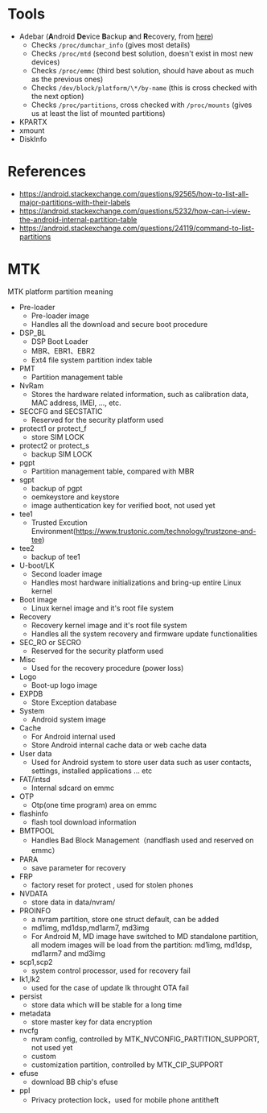 # Tools
- Adebar (**A**ndroid **De**vice **B**ackup **a**nd **R**ecovery, from [here](https://android.stackexchange.com/questions/92565/how-to-list-all-major-partitions-with-their-labels))
	- Checks `/proc/dumchar_info` (gives most details)
	- Checks `/proc/mtd` (second best solution, doesn't exist in most new devices)
	- Checks `/proc/emmc` (third best solution, should have about as much as the previous ones)
	- Checks `/dev/block/platform/\*/by-name` (this is cross checked with the next option)
	- Checks `/proc/partitions`, cross checked with `/proc/mounts` (gives us at least the list of mounted partitions)
- KPARTX
- xmount
- DiskInfo

# References
- https://android.stackexchange.com/questions/92565/how-to-list-all-major-partitions-with-their-labels
- https://android.stackexchange.com/questions/5232/how-can-i-view-the-android-internal-partition-table
- https://android.stackexchange.com/questions/24119/command-to-list-partitions
# MTK
MTK platform partition meaning

- Pre-loader
	- Pre-loader image
	- Handles all the download and secure boot procedure 
- DSP_BL
	- DSP Boot Loader
	- MBR、EBR1、EBR2
	- Ext4 file system partition index table
- PMT
	- Partition management table
- NvRam
	- Stores the hardware related information, such as calibration data, MAC address, IMEI, …, etc.
- SECCFG and SECSTATIC
	- Reserved for the security platform used
- protect1 or protect_f
	- store SIM LOCK
- protect2 or protect_s
	- backup SIM LOCK
- pgpt
	- Partition management table, compared with MBR
- sgpt
	- backup of pgpt
	- oemkeystore and keystore
	- image authentication key for verified boot, not used yet
- tee1
	- Trusted Excution Environment(https://www.trustonic.com/technology/trustzone-and-tee)
- tee2
	- backup of tee1
- U-boot/LK
	- Second loader image
	- Handles most hardware initializations and bring-up entire Linux kernel
- Boot image
	- Linux kernel image and it's root file system
- Recovery
	- Recovery kernel image and it's root file system
	- Handles all the system recovery and firmware update functionalities
- SEC_RO or SECRO
	- Reserved for the security platform used
- Misc
	- Used for the recovery procedure (power loss)
- Logo
	- Boot-up logo image
- EXPDB
	- Store Exception database
- System
	- Android system image
- Cache
	- For  Android internal used
	- Store Android internal cache data or web cache data
- User data
	- Used for Android system to store user data such as user contacts, settings, installed applications … etc
- FAT/intsd
	- Internal sdcard on emmc
- OTP
	- Otp(one time program) area on emmc
- flashinfo
	- flash tool download information
- BMTPOOL
	- Handles Bad Block Management（nandflash used and reserved on emmc）
- PARA
	- save parameter for recovery
- FRP
	- factory reset for protect , used for stolen phones
- NVDATA
	- store data in data/nvram/
- PROINFO
	- a nvram partition, store one struct default, can be added
	-   md1img, md1dsp,md1arm7, md3img
	- For Android M, MD image have switched to MD standalone partition, all modem images will be load from the partition: md1img, md1dsp, md1arm7 and md3img
 - scp1,scp2
	- system control processor, used for recovery fail
- lk1,lk2
	- used for the case of update lk throught OTA fail
- persist
	- store data which will be stable for a long time
- metadata
	- store master key for data encryption
- nvcfg
	- nvram config, controlled by MTK_NVCONFIG_PARTITION_SUPPORT, not used yet
	- custom
	- customization partition, controlled by MTK_CIP_SUPPORT
- efuse
	- download BB chip's efuse
- ppl
	- Privacy protection lock，used for mobile phone antitheft

